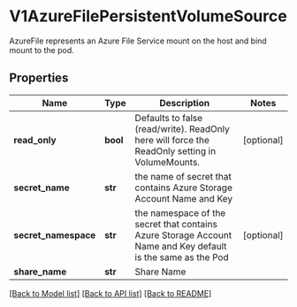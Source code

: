# V1AzureFilePersistentVolumeSource

AzureFile represents an Azure File Service mount on the host and bind mount to the pod.
## Properties
Name | Type | Description | Notes
------------ | ------------- | ------------- | -------------
**read_only** | **bool** | Defaults to false (read/write). ReadOnly here will force the ReadOnly setting in VolumeMounts. | [optional] 
**secret_name** | **str** | the name of secret that contains Azure Storage Account Name and Key | 
**secret_namespace** | **str** | the namespace of the secret that contains Azure Storage Account Name and Key default is the same as the Pod | [optional] 
**share_name** | **str** | Share Name | 

[[Back to Model list]](../README.md#documentation-for-models) [[Back to API list]](../README.md#documentation-for-api-endpoints) [[Back to README]](../README.md)



